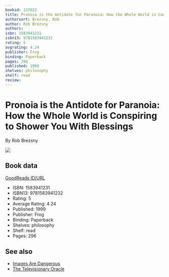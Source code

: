 ```yaml
---
bookid: 137022
title: Pronoia is the Antidote for Paranoia: How the Whole World is Conspiring to Shower You With Blessings
authorsort: Brezsny, Rob
author: Rob Brezsny
authors: 
isbn: 1583941231
isbn13: 9781583941232
rating: 5
avgrating: 4.24
publisher: Frog
binding: Paperback
pages: 296
published: 1999
shelves: philosophy
shelf: read
review: 
---
```


# Pronoia is the Antidote for Paranoia: How the Whole World is Conspiring to Shower You With Blessings

By Rob Brezsny

![](https://i.gr-assets.com/images/S/compressed.photo.goodreads.com/books/1440258189l/137022._SX318_.jpg)

## Book data

[GoodReads ID/URL](https://www.goodreads.com/book/show/137022)

- ISBN: 1583941231
- ISBN13: 9781583941232
- Rating: 5
- Average Rating: 4.24
- Published: 1999
- Publisher: Frog
- Binding: Paperback
- Shelves: philosophy
- Shelf: read
- Pages: 296


## See also

- [Images Are Dangerous](Images_Are_Dangerous.md)
- [The Televisionary Oracle](The_Televisionary_Oracle.md)
